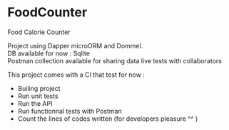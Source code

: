 # FoodCounter
Food Calorie Counter

Project using Dapper microORM and Dommel.  
DB available for now : Sqlite  
Postman collection available for sharing data live tests with collaborators

This project comes with a CI that test for now :  
- Builing project
- Run unit tests
- Run the API
- Run functionnal tests with  Postman
- Count the lines of codes written (for developers pleasure ^^ )
